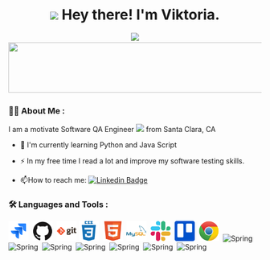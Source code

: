 <h1 align="center">
<img src="https://media.giphy.com/media/hvRJCLFzcasrR4ia7z/giphy.gif" width="30px"/>
  Hey there! I'm Viktoria.
</h1>

<div id="header" align="center">
  <img src="https://media.giphy.com/media/ZCes4khR2025X0rOLY/giphy.gif" width="300"/>
</div>

<div align="center">
  <img src="https://media.giphy.com/media/QpVUMRUJGokfqXyfa1/giphy.gif" width="1010" height="100"/>
</div>

### :woman_technologist: About Me :
I am a motivate Software QA Engineer <img src="https://media.giphy.com/media/WUlplcMpOCEmTGBtBW/giphy.gif" width="30"> from Santa Clara, CA
- :apple: I'm currently learning Python and Java Script

- :zap: In my free time I read a lot and improve my software testing skills.

- :mailbox:How to reach me: [![Linkedin Badge](https://img.shields.io/badge/LinkedIn-blue?style=for-the-badge&logo=linkedin&logoColor=white)](https://www.linkedin.com/in/voloshina-viktoria/)

### :hammer_and_wrench: Languages and Tools :

<div>
  <img src="https://github.com/devicons/devicon/blob/master/icons/jira/jira-original.svg" title="Jira" alt="Jira" width="40" height="40"/>&nbsp;
  <img src="https://github.com/devicons/devicon/blob/master/icons/github/github-original.svg" title="GitHub" alt="Spring" width="40" height="40"/>&nbsp;
  <img src="https://github.com/devicons/devicon/blob/master/icons/git/git-original-wordmark.svg" title="Git" **alt="Git" width="40" height="40"/>
  <img src="https://github.com/devicons/devicon/blob/master/icons/css3/css3-plain-wordmark.svg"  title="CSS3" alt="CSS" width="40" height="40"/>&nbsp;
  <img src="https://github.com/devicons/devicon/blob/master/icons/html5/html5-original.svg" title="HTML5" alt="HTML" width="40" height="40"/>&nbsp;
  <img src="https://github.com/devicons/devicon/blob/master/icons/mysql/mysql-original-wordmark.svg" title="MySQL"  alt="MySQL" width="40" height="40"/>&nbsp;
  <img src="https://github.com/devicons/devicon/blob/master/icons/slack/slack-original.svg" title="Slack" alt="Spring" width="40" height="40"/>&nbsp;
  <img src="https://github.com/devicons/devicon/blob/master/icons/trello/trello-plain.svg" title="Trello" alt="Spring" width="40" height="40"/>&nbsp;
  <img src="https://github.com/devicons/devicon/blob/master/icons/chrome/chrome-original.svg" title="Chrome" alt="Spring" width="40" height="40"/>&nbsp;
  <img src="https://www.pngrepo.com/png/354202/512/postman-icon.png" title="Postman" alt="Spring" width="40" height="40"/>&nbsp;
</div>
<div>
  <img src="https://simpleicons.org/icons/json.svg" title="JSON" alt="Spring" width="40" height="40"/>&nbsp;
  <img src="https://www.flaticon.com/free-icon/js_5968292" title="JS" alt="Spring" width="40" height="40"/>&nbsp;
  <img src="https://www.svgrepo.com/show/374016/python.svg" title="Python" alt="Spring" width="40" height="40"/>&nbsp;
  <img src="https://www.pngrepo.com/png/374111/512/swagger.png" title="Swagger" alt="Spring" width="40" height="40"/>&nbsp;
  <img src="https://www.selenium.dev/images/logos/ide.svg" title="Selenium IDE" alt="Spring" width="40" height="40"/>&nbsp;
  <img src="https://simpleicons.org/icons/nodedotjs.svg" title="Node.js" alt="Spring" width="40" height="40"/>&nbsp;
 
</div>

    
